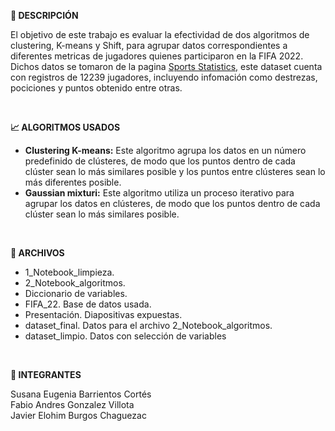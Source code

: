 **📄 DESCRIPCIÓN**

El objetivo de este trabajo es evaluar la efectividad de dos algoritmos de clustering, K-means y Shift, para agrupar datos correspondientes a diferentes metricas de jugadores quienes participaron en la FIFA 2022. Dichos datos se tomaron de la pagina  [Sports Statistics,](https://sports-statistics.com/sports-data/fifa-2022-dataset-csvs/) este dataset cuenta con registros de 12239 jugadores, incluyendo infomación como destrezas, pociciones y puntos obtenido entre otras.

</br>

**📈 ALGORITMOS USADOS**

- **Clustering K-means:** Este algoritmo agrupa los datos en un número predefinido de clústeres, de modo que los puntos dentro de cada clúster sean lo más similares posible y los puntos entre clústeres sean lo más diferentes posible.
- **Gaussian mixturi:** Este algoritmo utiliza un proceso iterativo para agrupar los datos en clústeres, de modo que los puntos dentro de cada clúster sean lo más similares posible.


</br>

**📂 ARCHIVOS**
-  1_Notebook_limpieza.
-  2_Notebook_algoritmos.
- Diccionario de variables.
- FIFA_22. Base de datos usada.
- Presentación. Diapositivas expuestas.
- dataset_final. Datos para el archivo 2_Notebook_algoritmos. 
- dataset_limpio. Datos con selección de variables
  
</br>

**👥 INTEGRANTES**

Susana Eugenia Barrientos Cortés
</br>
Fabio Andres Gonzalez Villota
</br>
Javier Elohim Burgos Chaguezac
